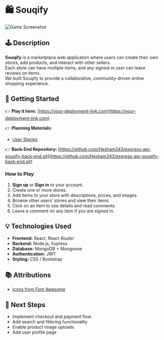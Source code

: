 # 🛍️ Souqify

![Game Screenshot](./assets/screenshot.png)

## 🕹️ Description

**Souqify** is a marketplace web application where users can create their own stores, add products, and interact with other sellers.  
Each store can have multiple items, and any signed-in user can leave reviews on items.  
We built Souqify to provide a collaborative, community-driven online shopping experience. 

## 🚀 Getting Started

👉 **Play it here:** [https://your-deployment-link.com](https://your-deployment-link.com)

👉 **Planning Materials:**
- [User Stories](https://trello.com/b/RacBmZJ6/unite-3-project)

👉 **Back-End Repository:** [https://github.com/Hesham243/express-api-souqify-back-end.git](https://github.com/Hesham243/express-api-souqify-back-end.git)


### How to Play
1. **Sign up** or **Sign in** to your account.
2. Create one or more stores.
3. Add items to your store with descriptions, prices, and images.
4. Browse other users’ stores and view their items.
5. Click on an item to see details and read comments.
6. Leave a comment on any item if you are signed in.

## 💡 Technologies Used

- **Frontend:** React, React Router
- **Backend:** Node.js, Express
- **Database:** MongoDB + Mongoose
- **Authentication:** JWT
- **Styling:** CSS / Bootstrap

## 📚 Attributions

- [Icons from Font Awesome](https://fontawesome.com/)

## 🚧 Next Steps

- Implement checkout and payment flow
- Add search and filtering functionality
- Enable product image uploads
- Add user profile page